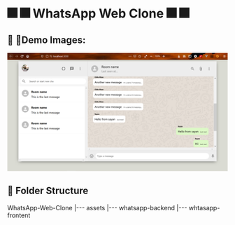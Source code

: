 # :fireworks: :fireworks: WhatsApp Web Clone :fireworks: :fireworks:
## :sparkler: :sparkler:Demo Images:
![whatsapp web clone](https://github.com/Sayan-Roy-729/WhatsApp-Web-Clone/blob/main/assets/Image-1.png)

## :open_file_folder: Folder Structure
WhatsApp-Web-Clone
|--- assets
|--- whatsapp-backend
|--- whtasapp-frontent
